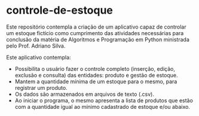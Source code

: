# controle-de-estoque
Este repositório contempla a criação de um aplicativo capaz de controlar um estoque fictício como cumprimento das atividades necessárias
para conclusão da matéria de Algoritmos e Programação em Python ministrada pelo Prof. Adriano Silva.

Este aplicativo contempla:
- Possibilita o usuário fazer o controle completo (inserção, edição, exclusão e consulta) das entidades: produto e gestão de estoque.
- ⁠Mantem a quantidade mínima de um estoque para o mesmo, para registrar um produto.
- ⁠Os dados são armazenados em arquivos de texto (.csv).
- ⁠Ao iniciar o programa, o mesmo apresenta a lista de produtos que estão com a quantidade igual ao mínimo cadastrado de estoque e/ou abaixo.
  
